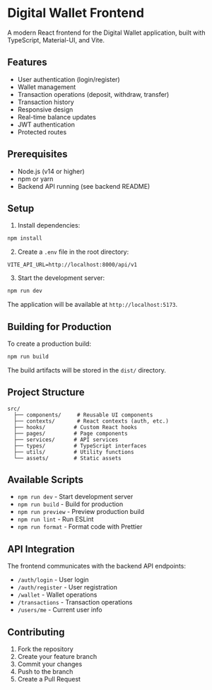 # Digital Wallet Frontend

A modern React frontend for the Digital Wallet application, built with TypeScript, Material-UI, and Vite.

## Features

- User authentication (login/register)
- Wallet management
- Transaction operations (deposit, withdraw, transfer)
- Transaction history
- Responsive design
- Real-time balance updates
- JWT authentication
- Protected routes

## Prerequisites

- Node.js (v14 or higher)
- npm or yarn
- Backend API running (see backend README)

## Setup

1. Install dependencies:
```bash
npm install
```

2. Create a `.env` file in the root directory:
```env
VITE_API_URL=http://localhost:8000/api/v1
```

3. Start the development server:
```bash
npm run dev
```

The application will be available at `http://localhost:5173`.

## Building for Production

To create a production build:

```bash
npm run build
```

The build artifacts will be stored in the `dist/` directory.

## Project Structure

```
src/
  ├── components/     # Reusable UI components
  ├── contexts/       # React contexts (auth, etc.)
  ├── hooks/         # Custom React hooks
  ├── pages/         # Page components
  ├── services/      # API services
  ├── types/         # TypeScript interfaces
  ├── utils/         # Utility functions
  └── assets/        # Static assets
```

## Available Scripts

- `npm run dev` - Start development server
- `npm run build` - Build for production
- `npm run preview` - Preview production build
- `npm run lint` - Run ESLint
- `npm run format` - Format code with Prettier

## API Integration

The frontend communicates with the backend API endpoints:

- `/auth/login` - User login
- `/auth/register` - User registration
- `/wallet` - Wallet operations
- `/transactions` - Transaction operations
- `/users/me` - Current user info

## Contributing

1. Fork the repository
2. Create your feature branch
3. Commit your changes
4. Push to the branch
5. Create a Pull Request
